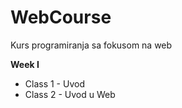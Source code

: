 # WebCourse
Kurs programiranja sa fokusom na web

**Week I** <br/>
- Class 1 - Uvod <br/>
- Class 2 - Uvod u Web <br/>
